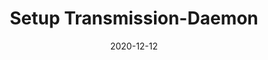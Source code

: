 ---
layout: post
title: "Setup Transmission-Daemon"
date: 2020-12-12
tags: [transmissionbt, bittorrent]
---
